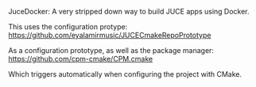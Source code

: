 JuceDocker: A very stripped down way to build JUCE apps using Docker.

This uses the configuration protype:
https://github.com/eyalamirmusic/JUCECmakeRepoPrototype

As a configuration prototype, as well as the package manager:
https://github.com/cpm-cmake/CPM.cmake

Which triggers automatically when configuring the project with CMake.

